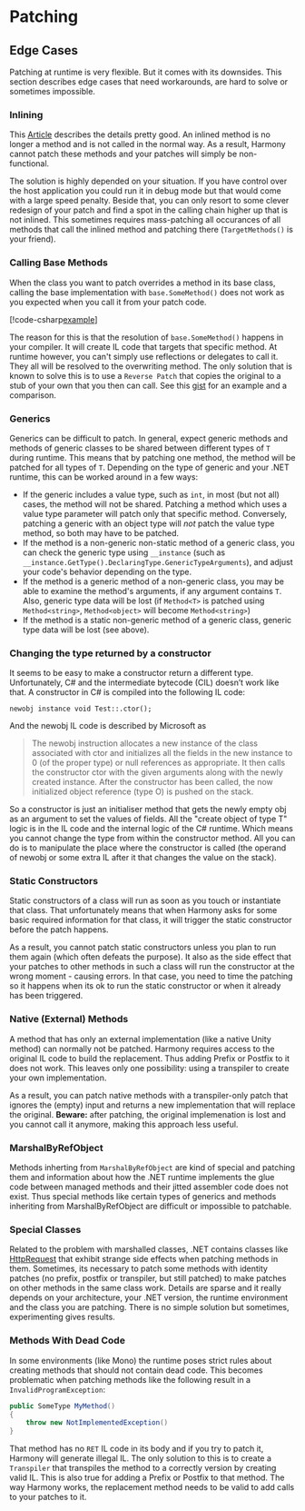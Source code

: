 # Patching

## Edge Cases

Patching at runtime is very flexible. But it comes with its downsides. This section describes edge cases that need workarounds, are hard to solve or sometimes impossible.

### Inlining

This [Article](https://mattwarren.org/2016/03/09/adventures-in-benchmarking-method-inlining) describes the details pretty good. An inlined method is no longer a method and is not called in the normal way. As a result, Harmony cannot patch these methods and your patches will simply be non-functional.

The solution is highly depended on your situation. If you have control over the host application you could run it in debug mode but that would come with a large speed penalty. Beside that, you can only resort to some clever redesign of your patch and find a spot in the calling chain higher up that is not inlined. This sometimes requires mass-patching all occurances of all methods that call the inlined method and patching there (`TargetMethods()` is your friend).

### Calling Base Methods

When the class you want to patch overrides a method in its base class, calling the base implementation with `base.SomeMethod()` does not work as you expected when you call it from your patch code.

[!code-csharp[example](../examples/patching-edgecases.cs?name=example)]

The reason for this is that the resolution of `base.SomeMethod()` happens in your compiler. It will create IL code that targets that specific method. At runtime however, you can't simply use reflections or delegates to call it. They all will be resolved to the overwriting method. The only solution that is known to solve this is to use a `Reverse Patch` that copies the original to a stub of your own that you then can call. See this [gist](https://gist.github.com/pardeike/45196a8b8ef331f38b14e1a7e5ee1782) for an example and a comparison.

### Generics

Generics can be difficult to patch. In general, expect generic methods and methods of generic classes to be shared between different types of `T` during runtime. This means that by patching one method, the method will be patched for all types of `T`. Depending on the type of generic and your .NET runtime, this can be worked around in a few ways:

*  If the generic includes a value type, such as `int`, in most (but not all) cases, the method will not be shared. Patching a method which uses a value type parameter will patch only that specific method. Conversely, patching a generic with an object type will _not_ patch the value type method, so both may have to be patched.
*  If the method is a non-generic non-static method of a generic class, you can check the generic type using `__instance` (such as `__instance.GetType().DeclaringType.GenericTypeArguments`), and adjust your code's behavior depending on the type.
*  If the method is a generic method of a non-generic class, you may be able to examine the method's arguments, if any argument contains `T`. Also, generic type data will be lost (if `Method<T>` is patched using `Method<string>`, `Method<object>` will become `Method<string>`)
*  If the method is a static non-generic method of a generic class, generic type data will be lost (see above).

### Changing the type returned by a constructor

It seems to be easy to make a constructor return a different type. Unfortunately, C# and the intermediate bytecode (CIL) doesn’t work like that. A constructor in C# is compiled into the following IL code:

```
newobj instance void Test::.ctor();
```

And the newobj IL code is described by Microsoft as
> The newobj instruction allocates a new instance of the class associated with ctor and initializes all the fields in the new instance to 0 (of the proper type) or null references as appropriate. It then calls the constructor ctor with the given arguments along with the newly created instance. After the constructor has been called, the now initialized object reference (type O) is pushed on the stack.

So a constructor is just an initialiser method that gets the newly empty obj as an argument to set the values of fields. All the "create object of type T" logic is in the IL code and the internal logic of the C# runtime. Which means you cannot change the type from within the constructor method. All you can do is to manipulate the place where the constructor is called (the operand of newobj or some extra IL after it that changes the value on the stack).

### Static Constructors

Static constructors of a class will run as soon as you touch or instantiate that class. That unfortunately means that when Harmony asks for some basic required information for that class, it will trigger the static constructor before the patch happens.

As a result, you cannot patch static constructors unless you plan to run them again (which often defeats the purpose). It also as the side effect that your patches to other methods in such a class will run the constructor at the wrong moment - causing errors. In that case, you need to time the patching so it happens when its ok to run the static constructor or when it already has been triggered.

### Native (External) Methods

A method that has only an external implementation (like a native Unity method) can normally not be patched. Harmony requires access to the original IL code to build the replacement. Thus adding Prefix or Postfix to it does not work. This leaves only one possibility: using a transpiler to create your own implementation.

As a result, you can patch native methods with a transpiler-only patch that ignores the (empty) input and returns a new implementation that will replace the original. **Beware:** after patching, the original implemenation is lost and you cannot call it anymore, making this approach less useful.

### MarshalByRefObject

Methods inherting from `MarshalByRefObject` are kind of special and patching them and information about how the .NET runtime implements the glue code between managed methods and their jitted assembler code does not exist. Thus special methods like certain types of generics and methods inheriting from MarshalByRefObject are difficult or impossible to patchable.

### Special Classes

Related to the problem with marshalled classes, .NET contains classes like [HttpRequest](https://docs.microsoft.com/en-us/dotnet/api/system.web.httprequest) that exhibit strange side effects when patching methods in them. Sometimes, its necessary to patch some methods with identity patches (no prefix, postfix or transpiler, but still patched) to make patches on other methods in the same class work. Details are sparse and it really depends on your architecture, your .NET version, the runtime environment and the class you are patching. There is no simple solution but sometimes, experimenting gives results.

### Methods With Dead Code

In some environments (like Mono) the runtime poses strict rules about creating methods that should not contain dead code. This becomes problematic when patching methods like the following result in a `InvalidProgramException`:

```csharp
public SomeType MyMethod()
{
    throw new NotImplementedException()
}
```

That method has no `RET` IL code in its body and if you try to patch it, Harmony will generate illegal IL. The only solution to this is to create a `Transpiler` that transpiles the method to a correctly version by creating valid IL. This is also true for adding a Prefix or Postfix to that method. The way Harmony works, the replacement method needs to be valid to add calls to your patches to it.
